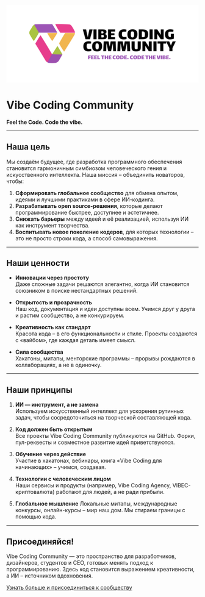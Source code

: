 ![Vibe Coding Community. Feel the Code. Code the vibe.](https://github.com/Vibe-Coding-Community/.github/blob/860672be9a3aa3c18682eba11e590186540e17e8/profile/heading.png)



# Vibe Coding Community

**Feel the Code. Code the vibe.**  

---

## Наша цель

Мы создаём будущее, где разработка программного обеспечения становится гармоничным симбиозом человеческого гения и искусственного интеллекта. Наша миссия – объединить новаторов, чтобы:  
1. **Сформировать глобальное сообщество** для обмена опытом, идеями и лучшими практиками в сфере ИИ-кодинга.  
2. **Разрабатывать open source-решения**, которые делают программирование быстрее, доступнее и эстетичнее.  
3. **Снижать барьеры** между идеей и её реализацией, используя ИИ как инструмент творчества.  
4. **Воспитывать новое поколение кодеров**, для которых технологии – это не просто строки кода, а способ самовыражения.

---

## Наши ценности

- **Инновации через простоту**  
  Даже сложные задачи решаются элегантно, когда ИИ становится союзником в поиске нестандартных решений.  

- **Открытость и прозрачность**  
  Наш код, документация и идеи доступны всем. Учимся друг у друга и растим сообщество, а не конкурируем.  

- **Креативность как стандарт**  
  Красота кода – в его функциональности и стиле. Проекты создаются с «вайбом», где каждая деталь имеет смысл.  

- **Сила сообщества**  
  Хакатоны, митапы, менторские программы – прорывы рождаются в коллаборациях, а не в одиночку.

---

## Наши принципы

1. **ИИ — инструмент, а не замена**  
   Используем искусственный интеллект для ускорения рутинных задач, чтобы сосредоточиться на творческой составляющей кода.

2. **Код должен быть открытым**  
   Все проекты Vibe Coding Community публикуются на GitHub. Форки, пул-реквесты и совместное развитие идей приветствуются.

3. **Обучение через действие**  
   Участие в хакатонах, вебинары, книга «Vibe Coding для начинающих» – учимся, создавая.

4. **Технологии с человеческим лицом**  
   Наши сервисы и продукты (например, Vibe Coding Agency, VIBEC-криптовалюта) работают для людей, а не ради прибыли.

5. **Глобальное мышление** 
   Локальные митапы, международные конкурсы, онлайн-курсы – мир наш дом. Мы стираем границы с помощью кода.

---

## Присоединяйся!

Vibe Coding Community — это пространство для разработчиков, дизайнеров, студентов и CEO, готовых менять подход к программированию. Здесь код становится выражением креативности, а ИИ – источником вдохновения.

[Узнать больше и присоединиться к сообществу](https://vcc.community)
